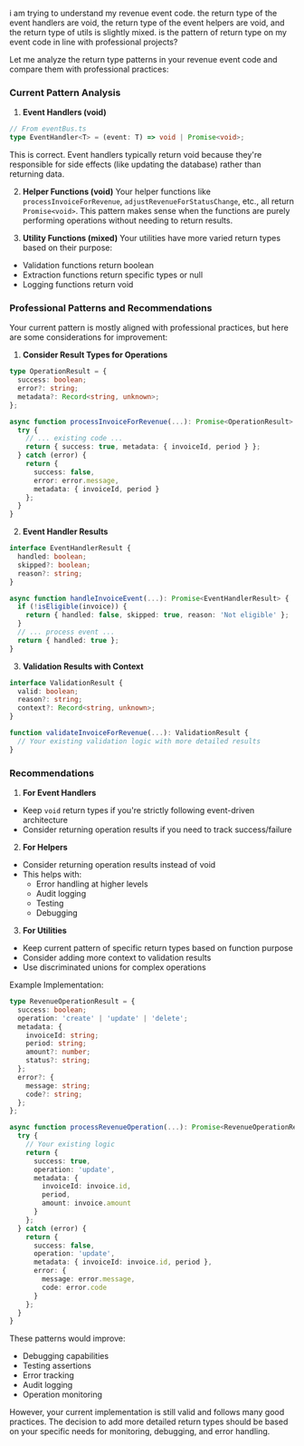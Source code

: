 i am trying to understand my revenue event code. the return type of the event handlers are void, the return type of the event helpers are void, and the return type of utils is slightly mixed. is the pattern of return type on my event code in line with professional projects?



Let me analyze the return type patterns in your revenue event code and compare them with professional practices:

### Current Pattern Analysis

1. **Event Handlers (void)**
```typescript
// From eventBus.ts
type EventHandler<T> = (event: T) => void | Promise<void>;
```

This is correct. Event handlers typically return void because they're responsible for side effects (like updating the database) rather than returning data.

2. **Helper Functions (void)**
   Your helper functions like `processInvoiceForRevenue`, `adjustRevenueForStatusChange`, etc., all return `Promise<void>`. This pattern makes sense when the functions are purely performing operations without needing to return results.

3. **Utility Functions (mixed)**
   Your utilities have more varied return types based on their purpose:
- Validation functions return boolean
- Extraction functions return specific types or null
- Logging functions return void

### Professional Patterns and Recommendations

Your current pattern is mostly aligned with professional practices, but here are some considerations for improvement:

1. **Consider Result Types for Operations**
```typescript
type OperationResult = {
  success: boolean;
  error?: string;
  metadata?: Record<string, unknown>;
};

async function processInvoiceForRevenue(...): Promise<OperationResult> {
  try {
    // ... existing code ...
    return { success: true, metadata: { invoiceId, period } };
  } catch (error) {
    return { 
      success: false, 
      error: error.message,
      metadata: { invoiceId, period }
    };
  }
}
```


2. **Event Handler Results**
```typescript
interface EventHandlerResult {
  handled: boolean;
  skipped?: boolean;
  reason?: string;
}

async function handleInvoiceEvent(...): Promise<EventHandlerResult> {
  if (!isEligible(invoice)) {
    return { handled: false, skipped: true, reason: 'Not eligible' };
  }
  // ... process event ...
  return { handled: true };
}
```


3. **Validation Results with Context**
```typescript
interface ValidationResult {
  valid: boolean;
  reason?: string;
  context?: Record<string, unknown>;
}

function validateInvoiceForRevenue(...): ValidationResult {
  // Your existing validation logic with more detailed results
}
```


### Recommendations

1. **For Event Handlers**
- Keep `void` return types if you're strictly following event-driven architecture
- Consider returning operation results if you need to track success/failure

2. **For Helpers**
- Consider returning operation results instead of void
- This helps with:
    - Error handling at higher levels
    - Audit logging
    - Testing
    - Debugging

3. **For Utilities**
- Keep current pattern of specific return types based on function purpose
- Consider adding more context to validation results
- Use discriminated unions for complex operations

Example Implementation:
```typescript
type RevenueOperationResult = {
  success: boolean;
  operation: 'create' | 'update' | 'delete';
  metadata: {
    invoiceId: string;
    period: string;
    amount?: number;
    status?: string;
  };
  error?: {
    message: string;
    code?: string;
  };
};

async function processRevenueOperation(...): Promise<RevenueOperationResult> {
  try {
    // Your existing logic
    return {
      success: true,
      operation: 'update',
      metadata: {
        invoiceId: invoice.id,
        period,
        amount: invoice.amount
      }
    };
  } catch (error) {
    return {
      success: false,
      operation: 'update',
      metadata: { invoiceId: invoice.id, period },
      error: {
        message: error.message,
        code: error.code
      }
    };
  }
}
```


These patterns would improve:
- Debugging capabilities
- Testing assertions
- Error tracking
- Audit logging
- Operation monitoring

However, your current implementation is still valid and follows many good practices. The decision to add more detailed return types should be based on your specific needs for monitoring, debugging, and error handling.
